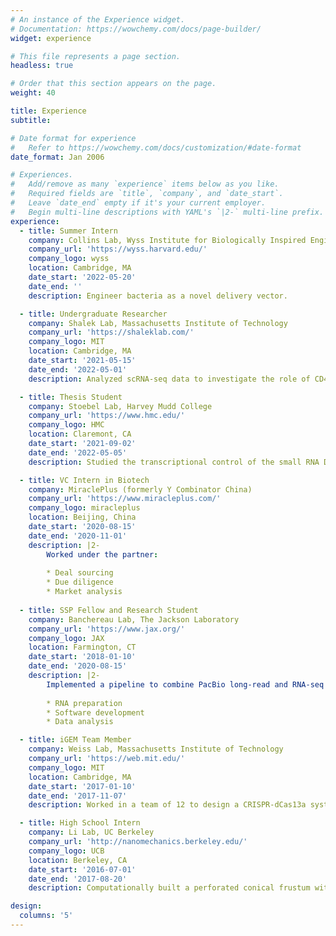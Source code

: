 ```yaml
---
# An instance of the Experience widget.
# Documentation: https://wowchemy.com/docs/page-builder/
widget: experience

# This file represents a page section.
headless: true

# Order that this section appears on the page.
weight: 40

title: Experience
subtitle:

# Date format for experience
#   Refer to https://wowchemy.com/docs/customization/#date-format
date_format: Jan 2006

# Experiences.
#   Add/remove as many `experience` items below as you like.
#   Required fields are `title`, `company`, and `date_start`.
#   Leave `date_end` empty if it's your current employer.
#   Begin multi-line descriptions with YAML's `|2-` multi-line prefix.
experience:
  - title: Summer Intern
    company: Collins Lab, Wyss Institute for Biologically Inspired Engineering
    company_url: 'https://wyss.harvard.edu/'
    company_logo: wyss
    location: Cambridge, MA
    date_start: '2022-05-20'
    date_end: ''
    description: Engineer bacteria as a novel delivery vector.

  - title: Undergraduate Researcher
    company: Shalek Lab, Massachusetts Institute of Technology
    company_url: 'https://shaleklab.com/'
    company_logo: MIT
    location: Cambridge, MA
    date_start: '2021-05-15'
    date_end: '2022-05-01'
    description: Analyzed scRNA-seq data to investigate the role of CD4+ T cells in controlling *Mtb* progression.

  - title: Thesis Student
    company: Stoebel Lab, Harvey Mudd College
    company_url: 'https://www.hmc.edu/'
    company_logo: HMC
    location: Claremont, CA
    date_start: '2021-09-02'
    date_end: '2022-05-05'
    description: Studied the transcriptional control of the small RNA DsrA in Enterobacteriacae's response to cold stress.

  - title: VC Intern in Biotech
    company: MiraclePlus (formerly Y Combinator China)
    company_url: 'https://www.miracleplus.com/'
    company_logo: miracleplus
    location: Beijing, China
    date_start: '2020-08-15'
    date_end: '2020-11-01'
    description: |2-
        Worked under the partner:
        
        * Deal sourcing
        * Due diligence
        * Market analysis
        
  - title: SSP Fellow and Research Student
    company: Banchereau Lab, The Jackson Laboratory
    company_url: 'https://www.jax.org/'
    company_logo: JAX
    location: Farmington, CT
    date_start: '2018-01-10'
    date_end: '2020-08-15'
    description: |2-
        Implemented a pipeline to combine PacBio long-read and RNA-seq to detect novel immune isoforms differentially expressed across groups:
        
        * RNA preparation
        * Software development
        * Data analysis

  - title: iGEM Team Member
    company: Weiss Lab, Massachusetts Institute of Technology
    company_url: 'https://web.mit.edu/'
    company_logo: MIT
    location: Cambridge, MA
    date_start: '2017-01-10'
    date_end: '2017-11-07'
    description: Worked in a team of 12 to design a CRISPR-dCas13a system to control alternative splicing. Responsible for building a computational model in predicting effective gRNA sequences.

  - title: High School Intern
    company: Li Lab, UC Berkeley
    company_url: 'http://nanomechanics.berkeley.edu/'
    company_logo: UCB
    location: Berkeley, CA
    date_start: '2016-07-01'
    date_end: '2017-08-20'
    description: Computationally built a perforated conical frustum with CNT material for separating sodium and chloride ions.

design:
  columns: '5'
---
```

